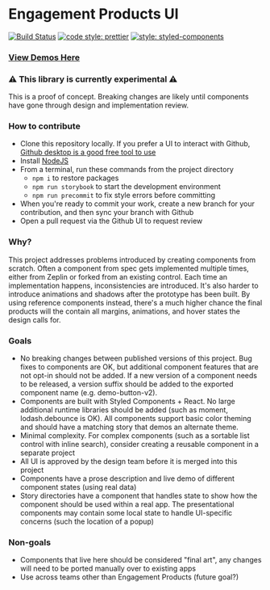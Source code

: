 # Engagement Products UI

[![Build Status](https://travis-ci.org/Faithlife/engagement-products-ui.svg?branch=master)](https://travis-ci.org/Faithlife/engagement-products-ui)
[![code style: prettier](https://img.shields.io/badge/code_style-prettier-ff69b4.svg?style=flat-square)](https://github.com/prettier/prettier)
[![style: styled-components](https://img.shields.io/badge/style-%F0%9F%92%85%20styled--components-orange.svg?colorB=daa357&colorA=db748e)](https://github.com/styled-components/styled-components)

### [View Demos Here](https://faithlife.github.io/engagement-products-ui/)

### :warning: This library is currently experimental :warning:

This is a proof of concept. Breaking changes are likely until components have gone through design and implementation review.

### How to contribute

- Clone this repository locally. If you prefer a UI to interact with Github, [Github desktop is a good free tool to use](https://desktop.github.com/)
- Install [NodeJS](https://nodejs.org/en/download/)
- From a terminal, run these commands from the project directory
  - `npm i` to restore packages
  - `npm run storybook` to start the development environment
  - `npm run precommit` to fix style errors before committing
- When you're ready to commit your work, create a new branch for your contribution, and then sync your branch with Github
- Open a pull request via the Github UI to request review

### Why?
This project addresses problems introduced by creating components from scratch. Often a component from spec gets implemented multiple times, either from Zeplin or forked from an existing control. Each time an implementation happens, inconsistencies are introduced. It's also harder to introduce animations and shadows after the prototype has been built. By using reference components instead,  there's a much higher chance the final products will the contain all margins, animations, and hover states the design calls for.

### Goals
- No breaking changes between published versions of this project. Bug fixes to components are OK, but additional component features that are not opt-in should not be added. If a new version of a component needs to be released, a version suffix should be added to the exported component name (e.g. demo-button-v2).
- Components are built with Styled Components + React. No large additional runtime libraries should be added (such as moment, lodash.debounce is OK). All components support basic color theming and should have a matching story that demos an alternate theme.
- Minimal complexity. For complex components (such as a sortable list control with inline search), consider creating a reusable component in a separate project
- All UI is approved by the design team before it is merged into this project
- Components have a prose description and live demo of different component states (using real data)
- Story directories have a component that handles state to show how the component should be used within a real app. The presentational components may contain some local state to handle UI-specific concerns (such the location of a popup)

### Non-goals
- Components that live here should be considered "final art", any changes will need to be ported manually over to existing apps
- Use across teams other than Engagement Products (future goal?)
